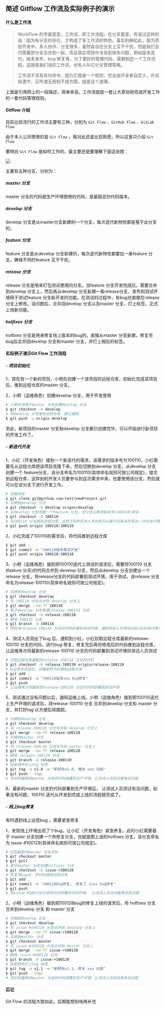 ## 简述 Gitflow 工作流及实际例子的演示

#### 什么是工作流

> WorkFlow 的字面意思，工作流，即工作流程。在分支篇里，有说过这样的话：因为有分支的存在，才构成了多工作流的特色。事实的确如此，因为项目开发中，多人协作，分支很多，虽然各自在分支上互不干扰，但是我们总归需要把分支合并到一起，而且真实项目中涉及到很多问题，例如版本迭代，版本发布，bug 修复等，为了更好的管理代码，需要制定一个工作流程，这就是我们说的工作流，也有人叫它分支管理策略。
>
> 工作流不涉及任何命令，因为它就是一个规则，完全由开发者自定义，并且自遵守，正所谓无规矩不成方圆，就是这个道理。

上面是引用网上的一段描述，简单来说，工作流就是一套让大家协助完成开发工作的一套代码管理规则。



#### Gitflow 介绍

目前比较流行的工作流主要有三种，分别为 `Git Flow` 、`GitHub Flow` 、`GitLab Flow` 

由于本人公司使用的是 `Git Flow` ，我对此还是比较熟悉，所以这里只介绍 `Git Flow`

 要明白 `Git Flow` 是如何工作的，最主要还是要理解下面这张图：

![](https://raw.githubusercontent.com/JLiamLin/cloudImg/master/img/f2a8e2be7b4515665137cc295d6347a5.png)



主要有五种分支，分别为：

##### master 分支

master 分支的代码是生产环境使用的代码，是最稳定的代码版本。

##### develop 分支

develop 分支是从master分支新建的一个分支，每次迭代新特性都是基于此分支的。

##### feature 分支

feature 分支是从develop 分支新建的，每次迭代新特性都要拉一条feature 分支，确保不同的feature 互不干扰。

##### release 分支

release 分支是用来打包测试使用的分支。当feature 分支开发完成后，需要合并到develop 分支上，然后再从develop 分支新建一条release分支，发布到测试环境用于测试feature 分支新开发的功能。在测试的过程中，有bug也直接在release 分支上修改。没问题后，合并回develop 分支以及master 分支，打上标签，正式上线新功能。

##### hotfixes 分支

hotfixes 分支是用来修复线上版本的bug的，直接从master 分支新建，修复完bug后合并回develop 分支和master 分支，并打上相应的标签。



#### 实际例子演示Git Flow 工作流程

#####  - 项目初始化

1、现在有一个新的项目，小明先创建一个该项目的远程仓库，初始化完成该项目后，推到远程仓库的master 分支。

2、小明（运维角色）创建develop 分支，用于开发使用

```zsh
# 小明本地基于master 分支创建develop 分支
$ git checkout -b develop
# 将develop 分支推到远程仓库，建立跟踪
$ git push -u origin develop
```

至此，新项目的master 分支和develop 分支都已创建完毕，可以开始进行新项目的开发工作了。

##### - 新迭代开发

1、小红（开发角色）接到一个新迭代的需求，该需求的版本号为100110，小红需要先从远程仓库把该项目克隆下来，然后切换到develop 分支，从develop 分支创建一个 feature分支，该分支命名为100110(具体命名规则可按公司规定)，提交到远程仓库，这样别的开发人员要参与到这次需求中来，也要使用该分支，然后就可以在该分支下进行开发工作。

```zsh
# 克隆项目
$ git clone git@github.com:test/newProject.git
# 切换到develop 分支
$ git checkout -b develop origin/develop
# 从develop 分支创建一个feature 分支，该分支以需求版本号(100110)命名
$ git checkout -b 100110
# 将100110 分支推到远程仓库，这样子别的开发人员也就可以基于此版本开发这一次的迭代需求
$ git push origin 100110:100110
```

2、小红完成了100110的需求后，将代码推到远程仓库

```zsh
$ git add .
$ git commit -m "100110版本需求开发"
$ git push origin 100110:100110
```

3、小明（运维角色）接到把100110迭代上测试的请求后，需要将100110 分支(feature 分支)的代码合并到 develop 分支，然后从develop 分支创建出一个release 分支，将release分支的代码部署到测试环境，用于测试，该release 分支命名为release-100110(具体命名规则可按公司规定)。

```zsh
# 切换到develop 分支
$ git checkout develop
# 将 100110 分支合并到 develop 分支上
$ git merge --no-ff 100110
# 基于develop 分支新建release-100110 分支
$ git checkout -b release-100110
# 删除 100110 分支
$ git branch -d 100110
# 然后将release-100110 分支的代码部署到测试环境，通知测试人员测试100110的迭代需求
```

4、测试人员测出了bug 后，通知到小红，小红拉取远程仓库最新的release-100110 分支的代码，进行bug 修复，修复完后再将修改后的代码推到远程仓库，让运维再次将最新的release-100110 分支的代码部署到测试环境供测试人员测试

```zsh
# 拉取远程仓库最新的release-100110 分支的代码
$ git checkout -b release-100110 origin/release-100110
# bug修复完成后，将最新的代码推到远程仓库
$ git add .
$ git commit -m "100110版本xxx bug修复"
$ git push
# 让运维再次将最新的release-100110 分支的代码部署到测试环境
```

5、测试通过没有问题以后，通知运维上线。小明（运维角色）接到把100110迭代上生产环境的请求后，将release-100110 分支 合并到develop 分支和 master 分支，并打好tag 以方便后续跟踪。

```zsh
# 切换到develop 分支
$ git checkout develop
# 将 release-100110 分支合并到 develop 分支上
$ git merge --no-ff release-100110
# 切换到master 分支
$ git checkout master
# 将 release-100110 分支合并到 master 分支上
$ git merge --no-ff release-100110
# 删除 release-100110 分支
$ git branch -d release-100110
# 给新颁布打上tag 标签
$ git tag -a v1.0 -m "新颁布v1.0, 增加 xxx 功能"
$ git push --tags
# 然后将最新的master 分支的代码部署到生产环境，让测试人员测试看有没问题
```

6、最新的master 分支的代码部署到生产环境后， 让测试人员测试有没问题，如果没有问题，100110 迭代从开发到完成上线的流程就完成了。

##### - 线上bug修复

有时遇到线上出现bug ，需要紧急修复

1、发现线上环境出现了个bug，让小红（开发角色）紧急修复。此时小红需要基于 master 分支创建一个热修复分支，也就是图上说的hotfixes 分支，该分支命名为 issue-#100128(具体命名规则可按公司规定)。

```zsh
# 拉取最新的master 分支代码
$ git checkout master
$ git pull
# 基于master 分支创建hotfixes 分支
$ git checkout -b issue-#100128
# 修复完bug后，将代码推到远程仓库
$ git add .
$ git commit -m "100128bug修复， 修复了 xxxx bug修复"
$ git push
# 将issue-#100128分支的代码部署到测试环境， 让测试人员测试看是否有问题
```

2、小明（运维角色）接到把100128bug的修复上线的请求后，将 hotfixes 分支合并到develop 分支 和 master 分支

```zsh
# 切换到develop 分支
$ git checkout develop
# 将 issue-#100128 分支合并到 develop 分支上
$ git merge --no-ff issue-#100128
# 切换到master 分支
$ git checkout master
# 将 issue-#100128 分支合并到 master 分支上
$ git merge --no-ff issue-#100128
# 删除 issue-#100128 分支
$ git branch -d issue-#100128
# 给新颁布打上tag 标签
$ git tag -a v1.1 -m "新颁布v1.1, 修复 xxx 问题"
$ git push --tags
# 然后将最新的master 分支的代码部署到生产环境，让测试人员测试看有没问题
```



#### 后记

Git Flow 的流程大致如此，后期能想到啥再补充